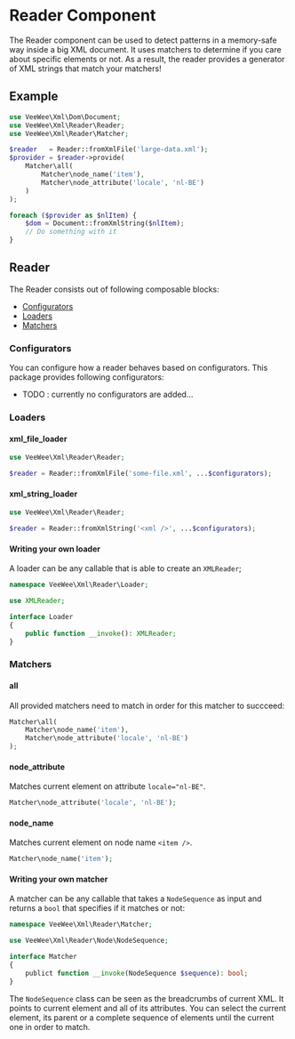 # Reader Component

The Reader component can be used to detect patterns in a memory-safe way inside a big XML document.
It uses matchers to determine if you care about specific elements or not.
As a result, the reader provides a generator of XML strings that match your matchers!

## Example

```php
use VeeWee\Xml\Dom\Document;
use VeeWee\Xml\Reader\Reader;
use VeeWee\Xml\Reader\Matcher;

$reader   = Reader::fromXmlFile('large-data.xml');
$provider = $reader->provide(
    Matcher\all(
        Matcher\node_name('item'),
        Matcher\node_attribute('locale', 'nl-BE')
    )
);

foreach ($provider as $nlItem) {
    $dom = Document::fromXmlString($nlItem);
    // Do something with it
}
```

## Reader

The Reader consists out of following composable blocks:

- [Configurators](#configurators)
- [Loaders](#loaders)
- [Matchers](#matchers)

### Configurators

You can configure how a reader behaves based on configurators.
This package provides following configurators:

* TODO : currently no configurators are added...

### Loaders

#### xml_file_loader

```php
use VeeWee\Xml\Reader\Reader;

$reader = Reader::fromXmlFile('some-file.xml', ...$configurators);
```

#### xml_string_loader

```php
use VeeWee\Xml\Reader\Reader;

$reader = Reader::fromXmlString('<xml />', ...$configurators);
```

#### Writing your own loader

A loader can be any callable that is able to create an `XMLReader`;

```php
namespace VeeWee\Xml\Reader\Loader;

use XMLReader;

interface Loader
{
    public function __invoke(): XMLReader;
}
```

### Matchers

#### all

All provided matchers need to match in order for this matcher to succceed:

```php
Matcher\all(
    Matcher\node_name('item'),
    Matcher\node_attribute('locale', 'nl-BE')
);
```

#### node_attribute

Matches current element on attribute `locale="nl-BE"`.

```php
Matcher\node_attribute('locale', 'nl-BE');
```

#### node_name

Matches current element on node name `<item />`.

```php
Matcher\node_name('item');
```

#### Writing your own matcher

A matcher can be any callable that takes a `NodeSequence` as input and returns a `bool` that specifies if it matches or not:

```php
namespace VeeWee\Xml\Reader\Matcher;

use VeeWee\Xml\Reader\Node\NodeSequence;

interface Matcher
{
    publict function __invoke(NodeSequence $sequence): bool;
}
```

The `NodeSequence` class can be seen as the breadcrumbs of current XML.
It points to current element and all of its attributes.
You can select the current element, its parent or a complete sequence of elements until the current one in order to match.

